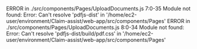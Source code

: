 ERROR in ./src/components/Pages/UploadDocuments.js 7:0-35
Module not found: Error: Can't resolve 'pdfjs-dist' in '/home/ec2-user/environment/Claim-assist/web-app/src/components/Pages'
ERROR in ./src/components/Pages/UploadDocuments.js 8:0-34
Module not found: Error: Can't resolve 'pdfjs-dist/build/pdf.css' in '/home/ec2-user/environment/Claim-assist/web-app/src/components/Pages'
